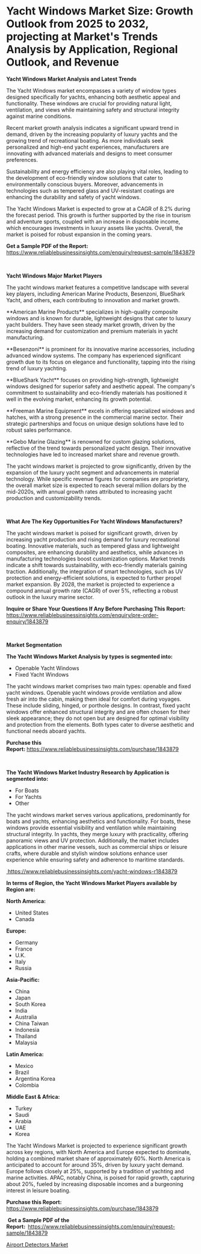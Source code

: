 <p><h1>Yacht Windows Market Size: Growth Outlook from 2025 to 2032, projecting at Market's Trends Analysis by Application, Regional Outlook, and Revenue</h1></p><p><strong>Yacht Windows Market Analysis and Latest Trends</strong></p>
<p><p>The Yacht Windows market encompasses a variety of window types designed specifically for yachts, enhancing both aesthetic appeal and functionality. These windows are crucial for providing natural light, ventilation, and views while maintaining safety and structural integrity against marine conditions. </p><p>Recent market growth analysis indicates a significant upward trend in demand, driven by the increasing popularity of luxury yachts and the growing trend of recreational boating. As more individuals seek personalized and high-end yacht experiences, manufacturers are innovating with advanced materials and designs to meet consumer preferences. </p><p>Sustainability and energy efficiency are also playing vital roles, leading to the development of eco-friendly window solutions that cater to environmentally conscious buyers. Moreover, advancements in technologies such as tempered glass and UV-resistant coatings are enhancing the durability and safety of yacht windows.</p><p>The Yacht Windows Market is expected to grow at a CAGR of 8.2% during the forecast period. This growth is further supported by the rise in tourism and adventure sports, coupled with an increase in disposable income, which encourages investments in luxury assets like yachts. Overall, the market is poised for robust expansion in the coming years.</p></p>
<p><strong>Get a Sample PDF of the Report:&nbsp;</strong> <a href="https://www.reliablebusinessinsights.com/enquiry/request-sample/1843879?utm_campaign=2439&utm_medium=2&utm_source=Github&utm_content=ia&utm_term=18022025&utm_id=yacht-windows">https://www.reliablebusinessinsights.com/enquiry/request-sample/1843879</a></p>
<p>&nbsp;</p>
<p><strong>Yacht Windows Major Market Players</strong></p>
<p><p>The yacht windows market features a competitive landscape with several key players, including American Marine Products, Besenzoni, BlueShark Yacht, and others, each contributing to innovation and market growth.</p><p>**American Marine Products** specializes in high-quality composite windows and is known for durable, lightweight designs that cater to luxury yacht builders. They have seen steady market growth, driven by the increasing demand for customization and premium materials in yacht manufacturing.</p><p>**Besenzoni** is prominent for its innovative marine accessories, including advanced window systems. The company has experienced significant growth due to its focus on elegance and functionality, tapping into the rising trend of luxury yachting.</p><p>**BlueShark Yacht** focuses on providing high-strength, lightweight windows designed for superior safety and aesthetic appeal. The company's commitment to sustainability and eco-friendly materials has positioned it well in the evolving market, enhancing its growth potential.</p><p>**Freeman Marine Equipment** excels in offering specialized windows and hatches, with a strong presence in the commercial marine sector. Their strategic partnerships and focus on unique design solutions have led to robust sales performance.</p><p>**Gebo Marine Glazing** is renowned for custom glazing solutions, reflective of the trend towards personalized yacht design. Their innovative technologies have led to increased market share and revenue growth.</p><p>The yacht windows market is projected to grow significantly, driven by the expansion of the luxury yacht segment and advancements in material technology. While specific revenue figures for companies are proprietary, the overall market size is expected to reach several million dollars by the mid-2020s, with annual growth rates attributed to increasing yacht production and customizability trends.</p></p>
<p>&nbsp;</p>
<p><strong>What Are The Key Opportunities For Yacht Windows Manufacturers?</strong></p>
<p><p>The yacht windows market is poised for significant growth, driven by increasing yacht production and rising demand for luxury recreational boating. Innovative materials, such as tempered glass and lightweight composites, are enhancing durability and aesthetics, while advances in manufacturing technologies boost customization options. Market trends indicate a shift towards sustainability, with eco-friendly materials gaining traction. Additionally, the integration of smart technologies, such as UV protection and energy-efficient solutions, is expected to further propel market expansion. By 2028, the market is projected to experience a compound annual growth rate (CAGR) of over 5%, reflecting a robust outlook in the luxury marine sector.</p></p>
<p><strong>Inquire or Share Your Questions If Any Before Purchasing This Report:</strong> <a href="https://www.reliablebusinessinsights.com/enquiry/pre-order-enquiry/1843879?utm_campaign=2439&utm_medium=2&utm_source=Github&utm_content=ia&utm_term=18022025&utm_id=yacht-windows">https://www.reliablebusinessinsights.com/enquiry/pre-order-enquiry/1843879</a></p>
<p>&nbsp;</p>
<p><strong>Market Segmentation</strong></p>
<p><strong>The Yacht Windows Market Analysis by types is segmented into:</strong></p>
<p><ul><li>Openable Yacht Windows</li><li>Fixed Yacht Windows</li></ul></p>
<p><p>The yacht windows market comprises two main types: openable and fixed yacht windows. Openable yacht windows provide ventilation and allow fresh air into the cabin, making them ideal for comfort during voyages. These include sliding, hinged, or porthole designs. In contrast, fixed yacht windows offer enhanced structural integrity and are often chosen for their sleek appearance; they do not open but are designed for optimal visibility and protection from the elements. Both types cater to diverse aesthetic and functional needs aboard yachts.</p></p>
<p><strong>Purchase this Report:&nbsp;</strong><a href="https://www.reliablebusinessinsights.com/purchase/1843879?utm_campaign=2439&utm_medium=2&utm_source=Github&utm_content=ia&utm_term=18022025&utm_id=yacht-windows">https://www.reliablebusinessinsights.com/purchase/1843879</a></p>
<p>&nbsp;</p>
<p><strong>The Yacht Windows Market Industry Research by Application is segmented into:</strong></p>
<p><ul><li>For Boats</li><li>For Yachts</li><li>Other</li></ul></p>
<p><p>The yacht windows market serves various applications, predominantly for boats and yachts, enhancing aesthetics and functionality. For boats, these windows provide essential visibility and ventilation while maintaining structural integrity. In yachts, they merge luxury with practicality, offering panoramic views and UV protection. Additionally, the market includes applications in other marine vessels, such as commercial ships or leisure crafts, where durable and stylish window solutions enhance user experience while ensuring safety and adherence to maritime standards.</p></p>
<p><a href="https://www.reliablebusinessinsights.com/yacht-windows-r1843879?utm_campaign=2439&utm_medium=2&utm_source=Github&utm_content=ia&utm_term=18022025&utm_id=yacht-windows">&nbsp;https://www.reliablebusinessinsights.com/yacht-windows-r1843879</a></p>
<p><strong>In terms of Region, the Yacht Windows Market Players available by Region are:</strong></p>
<p>
    <p> <strong> North America: </strong>
        <ul>
            <li>United States</li>
            <li>Canada</li>
        </ul>
        </p> 
    <p> <strong> Europe: </strong>
        <ul>
            <li>Germany</li>
            <li>France</li>
            <li>U.K.</li>
            <li>Italy</li>
            <li>Russia</li>
        </ul>
        </p> 
    <p> <strong> Asia-Pacific: </strong>
        <ul>
            <li>China</li>
            <li>Japan</li>
            <li>South Korea</li>
            <li>India</li>
            <li>Australia</li>
            <li>China Taiwan</li>
            <li>Indonesia</li>
            <li>Thailand</li>
            <li>Malaysia</li>
        </ul>
        </p> 
    <p> <strong> Latin America: </strong>
        <ul>
            <li>Mexico</li>
            <li>Brazil</li>
            <li>Argentina Korea</li>
            <li>Colombia</li>
        </ul>
        </p> 
    <p> <strong> Middle East & Africa: </strong>
        <ul>
            <li>Turkey</li>
            <li>Saudi</li>
            <li>Arabia</li>
            <li>UAE</li>
            <li>Korea</li>
        </ul>
    </p>
    </p>
<p><p>The Yacht Windows Market is projected to experience significant growth across key regions, with North America and Europe expected to dominate, holding a combined market share of approximately 60%. North America is anticipated to account for around 35%, driven by luxury yacht demand. Europe follows closely at 25%, supported by a tradition of yachting and marine activities. APAC, notably China, is poised for rapid growth, capturing about 20%, fueled by increasing disposable incomes and a burgeoning interest in leisure boating.</p></p>
<p><strong>Purchase this Report: </strong><a href="https://www.reliablebusinessinsights.com/purchase/1843879?utm_campaign=2439&utm_medium=2&utm_source=Github&utm_content=ia&utm_term=18022025&utm_id=yacht-windows">https://www.reliablebusinessinsights.com/purchase/1843879</a></p>
<p>&nbsp;<strong>Get a Sample PDF of the Report:&nbsp;&nbsp;</strong><a href="https://www.reliablebusinessinsights.com/enquiry/request-sample/1843879?utm_campaign=2439&utm_medium=2&utm_source=Github&utm_content=ia&utm_term=18022025&utm_id=yacht-windows">https://www.reliablebusinessinsights.com/enquiry/request-sample/1843879</a></p>
<p><strong></strong></p>
<p><p><a href="https://github.com/mathastilley812967/Market-Research-Report-List-1/blob/main/airport-detectors-market.md?utm_campaign=2439&utm_medium=2&utm_source=Github&utm_content=ia&utm_term=18022025&utm_id=yacht-windows">Airport Detectors Market</a></p></p>